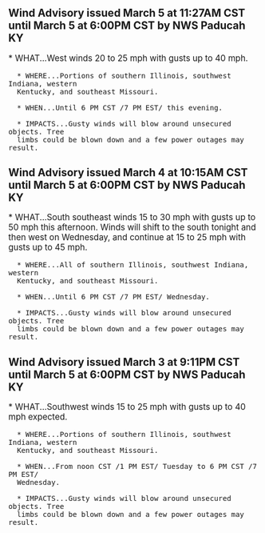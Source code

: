 <p>
   <h2>Wind Advisory issued March 5 at 11:27AM CST until March 5 at 6:00PM CST by NWS Paducah KY</h2>
   <div style="font-size:120%">* WHAT...West winds 20 to 25 mph with gusts up to 40 mph.
      
      * WHERE...Portions of southern Illinois, southwest Indiana, western
      Kentucky, and southeast Missouri.
      
      * WHEN...Until 6 PM CST /7 PM EST/ this evening.
      
      * IMPACTS...Gusty winds will blow around unsecured objects. Tree
      limbs could be blown down and a few power outages may result.
   </div>
</p>
<p>
   <h2>Wind Advisory issued March 4 at 10:15AM CST until March 5 at 6:00PM CST by NWS Paducah KY</h2>
   <div style="font-size:120%">* WHAT...South southeast winds 15 to 30 mph with gusts up to 50 mph
      this afternoon. Winds will shift to the south tonight and then
      west on Wednesday, and continue at 15 to 25 mph with gusts up to
      45 mph.
      
      * WHERE...All of southern Illinois, southwest Indiana, western
      Kentucky, and southeast Missouri.
      
      * WHEN...Until 6 PM CST /7 PM EST/ Wednesday.
      
      * IMPACTS...Gusty winds will blow around unsecured objects. Tree
      limbs could be blown down and a few power outages may result.
   </div>
</p>
<p>
   <h2>Wind Advisory issued March 3 at 9:11PM CST until March 5 at 6:00PM CST by NWS Paducah KY</h2>
   <div style="font-size:120%">* WHAT...Southwest winds 15 to 25 mph with gusts up to 40 mph
      expected.
      
      * WHERE...Portions of southern Illinois, southwest Indiana, western
      Kentucky, and southeast Missouri.
      
      * WHEN...From noon CST /1 PM EST/ Tuesday to 6 PM CST /7 PM EST/
      Wednesday.
      
      * IMPACTS...Gusty winds will blow around unsecured objects. Tree
      limbs could be blown down and a few power outages may result.
   </div>
</p>